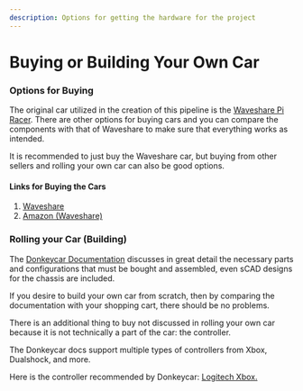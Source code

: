 ```yaml
---
description: Options for getting the hardware for the project
---
```


# Buying or Building Your Own Car

### Options for Buying

The original car utilized in the creation of this pipeline is the [Waveshare Pi Racer](https://www.waveshare.com/piracer-ai-kit.htm). There are other options for buying cars and you can compare the components with that of Waveshare to make sure that everything works as intended.

It is recommended to just buy the Waveshare car, but buying from other sellers and rolling your own car can also be good options.

#### Links for Buying the Cars&#x20;

1. [Waveshare](https://www.waveshare.com/piracer-ai-kit.htm)
2. [Amazon (Waveshare)](https://www.amazon.com/Waveshare-PiRacer-AI-Autonomous-Accessories/dp/B083XDS4N3)

### Rolling your Car (Building)

The [Donkeycar Documentation](https://docs.donkeycar.com/cars/roll\_your\_own/) discusses in great detail the necessary parts and configurations that must be bought and assembled, even sCAD designs for the chassis are included.

If you desire to build your own car from scratch, then by comparing the documentation with your shopping cart, there should be no problems.

There is an additional thing to buy not discussed in rolling your own car because it is not technically a part of the car: the controller.&#x20;

The Donkeycar docs support multiple types of controllers from Xbox, Dualshock, and more.&#x20;

Here is the controller recommended by Donkeycar: [Logitech Xbox.](https://www.amazon.com/Logitech-940-000117-Gamepad-F710/dp/B0041RR0TW/ref=sr\_1\_1?keywords=Logitech+Wireless+Gamepad+f710\&qid=1552492996\&s=electronics\&sr=1-1)
